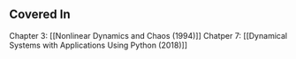 ## Covered In
Chapter 3: [[Nonlinear Dynamics and Chaos (1994)]]
Chatper 7: [[Dynamical Systems with Applications Using Python (2018)]]
